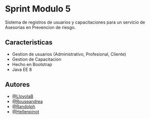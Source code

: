 
# Sprint Modulo 5

Sistema de registros de usuarios y capacitaciones para un servicio de Asesorias en Prevencion de riesgo.


## Caracteristicas

- Gestion de usuarios (Administrativo, Profesional, Cliente)
- Gestion de Capacitacion
- Hecho en Bootstrap
- Java EE 8 


## Autores

- [@LloyolaB](https://www.github.com/LloyolaB)
- [@Rouseandrea](https://github.com/Rouseandrea)
- [@Randolph ](https://github.com)
- [@Hellenpinot](https://github.com/Hellenpinot)


